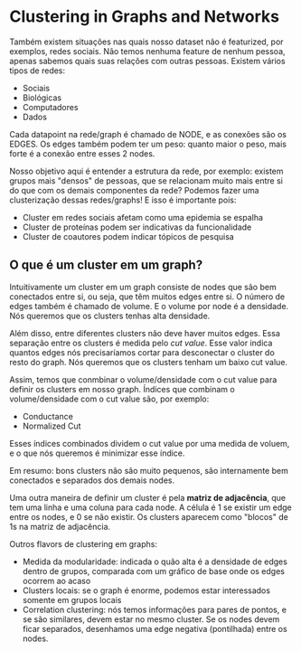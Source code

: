 # Clustering in Graphs and Networks

Também existem situações nas quais nosso dataset não é featurized, por exemplos,
redes sociais. Não temos nenhuma feature de nenhum pessoa, apenas sabemos quais
suas relações com outras pessoas. Existem vários tipos de redes:

- Sociais
- Biológicas
- Computadores
- Dados

Cada datapoint na rede/graph é chamado de NODE, e as conexões são
os EDGES. Os edges também podem ter um peso: quanto maior o peso, mais
forte é a conexão entre esses 2 nodes.

Nosso objetivo aqui é entender a estrutura da rede, por exemplo: existem
grupos mais "densos" de pessoas, que se relacionam muito mais entre si
do que com os demais componentes da rede? Podemos fazer uma clusterização
dessas redes/graphs! E isso é importante pois:

- Cluster em redes sociais afetam como uma epidemia se espalha
- Cluster de proteínas podem ser indicativas da funcionalidade
- Cluster de coautores podem indicar tópicos de pesquisa

## O que é um cluster em um graph?

Intuitivamente um cluster em um graph consiste de nodes que são bem conectados
entre si, ou seja, que têm muitos edges entre si. O número de edges também é
chamado de volume. E o volume por node é a densidade. Nós queremos que os clusters
tenhas alta densidade.

Além disso, entre diferentes clusters não deve haver muitos edges. Essa separação
entre os clusters é medida pelo *cut value*. Esse valor indica quantos edges nós
precisaríamos cortar para desconectar o cluster do resto do graph. Nós queremos
que os clusters tenham um baixo cut value.

Assim, temos que conmbinar o volume/densidade com o cut value para definir os
clusters em nosso graph. Índices que combinam o volume/densidade com o cut value
são, por exemplo:

- Conductance
- Normalized Cut

Esses índices combinados dividem o cut value por uma medida de voluem, e o que
nós queremos é minimizar esse índice.

Em resumo: bons clusters não são muito pequenos, são internamente bem conectados
e separados dos demais nodes.

Uma outra maneira de definir um cluster é pela **matriz de adjacência**, que tem
uma linha e uma coluna para cada node. A célula é 1 se existir um edge entre
os nodes, e 0 se não existir. Os clusters aparecem como "blocos" de 1s na
matriz de adjacência.

Outros flavors de clustering em graphs:

- Medida da modularidade: indicada o quão alta é a densidade de edges dentro de
grupos, comparada com um gráfico de base onde os edges ocorrem ao acaso
- Clusters locais: se o graph é enorme, podemos estar interessados somente
em grupos locais
- Correlation clustering: nós temos informações para pares de pontos, e se são
similares, devem estar no mesmo cluster. Se os nodes devem ficar separados,
desenhamos uma edge negativa (pontilhada) entre os nodes.